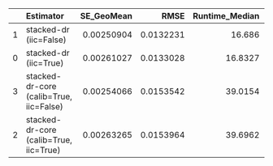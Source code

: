 |    | Estimator                               |   SE_GeoMean |      RMSE |   Runtime_Median |   ESS_Mean |   N_Experiments |
|---:|:----------------------------------------|-------------:|----------:|-----------------:|-----------:|----------------:|
|  1 | stacked-dr (iic=False)                  |   0.00250904 | 0.0132231 |          16.686  |        nan |              38 |
|  0 | stacked-dr (iic=True)                   |   0.00261027 | 0.0133028 |          16.8327 |        nan |              38 |
|  3 | stacked-dr-core (calib=True, iic=False) |   0.00254066 | 0.0153542 |          39.0154 |        nan |              20 |
|  2 | stacked-dr-core (calib=True, iic=True)  |   0.00263265 | 0.0153964 |          39.6962 |        nan |              20 |